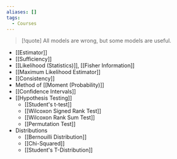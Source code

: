 ```yaml
---
aliases: []
tags:
  - Courses
---
```

> [!quote] All models are wrong, but some models are useful.

- [[Estimator]]
- [[Sufficiency]]
- [[Likelihood (Statistics)]], [[Fisher Information]]
- [[Maximum Likelihood Estimator]]
- [[Consistency]]
- Method of [[Moment (Probability)]]
- [[Confidence Intervals]]
- [[Hypothesis Testing]]
	- [[Student's t-test]]
	- [[Wilcoxon Signed Rank Test]]
	- [[Wilcoxon Rank Sum Test]]
	- [[Permutation Test]]
- Distributions
	- [[Bernouilli Distribution]]
	- [[Chi-Squared]]
	- [[Student's T-Distribution]]
